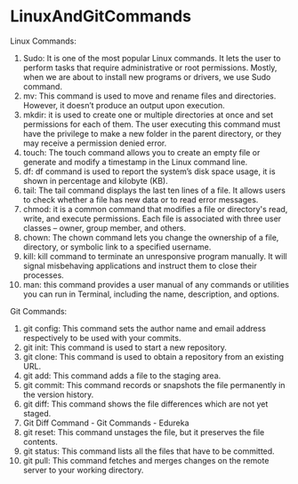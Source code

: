 # LinuxAndGitCommands
Linux Commands:
1. Sudo: It is one of the most popular Linux commands. It lets the user to perform tasks that require administrative or root permissions. Mostly, when we are about to install new programs or drivers, we use Sudo command.
2. mv: This command is used to move and rename files and directories. However, it doesn’t produce an output upon execution.
3. mkdir: it is used to create one or multiple directories at once and set permissions for each of them. The user executing this command must have the privilege to make a new folder in the parent directory, or they may receive a permission denied error.
4. touch: The touch command allows you to create an empty file or generate and modify a timestamp in the Linux command line.
5. df: df command is used to report the system’s disk space usage, it is shown in percentage and kilobyte (KB).
6. tail: The tail command displays the last ten lines of a file. It allows users to check whether a file has new data or to read error messages.
7. chmod: it is a common command that modifies a file or directory's read, write, and execute permissions. Each file is associated with three user classes – owner, group member, and others.
8. chown: The chown command lets you change the ownership of a file, directory, or symbolic link to a specified username.
9. kill: kill command to terminate an unresponsive program manually. It will signal misbehaving applications and instruct them to close their processes.
10. man: this command provides a user manual of any commands or utilities you can run in Terminal, including the name, description, and options.

Git Commands: 
1. git config: This command sets the author name and email address respectively to be used with your commits.
2. git init: This command is used to start a new repository.
3. git clone: This command is used to obtain a repository from an existing URL.
4. git add: This command adds a file to the staging area.
5. git commit: This command records or snapshots the file permanently in the version history.
6. git diff: This command shows the file differences which are not yet staged.
7. Git Diff Command - Git Commands - Edureka
8. git reset: This command unstages the file, but it preserves the file contents.
9. git status: This command lists all the files that have to be committed.
10. git pull: This command fetches and merges changes on the remote server to your working directory.
